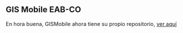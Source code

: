 ## GIS Mobile EAB-CO

En hora buena, GISMobile ahora tiene su propio repositorio, [ver aquí](https://github.com/rcfdtools/R.GISMobile)
